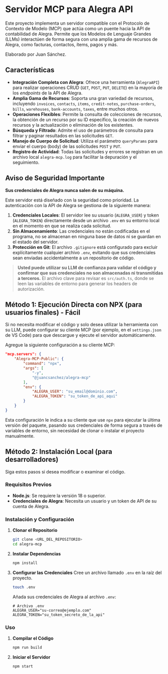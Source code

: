 # Servidor MCP para Alegra API

Este proyecto implementa un servidor compatible con el Protocolo de Contexto de Modelo (MCP) que actúa como un puente hacia la API de contabilidad de Alegra. Permite que los Modelos de Lenguaje Grandes (LLMs) interactúen de forma segura con una amplia gama de recursos de Alegra, como facturas, contactos, ítems, pagos y más.

Elaborado por Juan Sánchez.

## Características

  * **Integración Completa con Alegra**: Ofrece una herramienta (`AlegraAPI`) para realizar operaciones CRUD (`GET`, `POST`, `PUT`, `DELETE`) en la mayoría de los *endpoints* de la API de Alegra.
  * **Amplia Gama de Recursos**: Soporta una gran variedad de recursos, incluyendo `invoices`, `contacts`, `items`, `credit-notes`, `purchase-orders`, `bills`, `warehouses`, `bank-accounts`, `taxes`, entre muchos otros.
  * **Operaciones Flexibles**: Permite la consulta de colecciones de recursos, la obtención de un recurso por su ID específico, la creación de nuevos recursos y la actualización o eliminación de los existentes.
  * **Búsqueda y Filtrado**: Admite el uso de parámetros de consulta para filtrar y paginar resultados en las solicitudes `GET`.
  * **Manejo de Cuerpo de Solicitud**: Utiliza el parámetro `queryParams` para enviar el cuerpo (body) de las solicitudes `POST` y `PUT`.
  * **Registro de Actividad**: Todas las solicitudes y errores se registran en un archivo local `alegra-mcp.log` para facilitar la depuración y el seguimiento.

## Aviso de Seguridad Importante

**Sus credenciales de Alegra nunca salen de su máquina.**

Este servidor está diseñado con la seguridad como prioridad. La autenticación con la API de Alegra se gestiona de la siguiente manera:

1.  **Credenciales Locales**: El servidor lee su usuario (`ALEGRA_USER`) y token (`ALEGRA_TOKEN`) directamente desde un archivo `.env` en su entorno local en el momento en que se realiza cada solicitud.
2.  **Sin Almacenamiento**: Las credenciales no están codificadas en el programa, no se almacenan en ninguna base de datos ni se guardan en el estado del servidor.
3.  **Protección en Git**: El archivo `.gitignore` está configurado para excluir explícitamente cualquier archivo `.env`, evitando que sus credenciales sean enviadas accidentalmente a un repositorio de código.

> **Usted puede utilizar su LLM de confianza para validar el código y confirmar que sus credenciales no son almacenadas ni transmitidas a terceros.** El archivo clave para revisar es `src/auth.ts`, donde se leen las variables de entorno para generar los headers de autorización.

## Método 1: Ejecución Directa con NPX (para usuarios finales) - Fácil

Si no necesita modificar el código y solo desea utilizar la herramienta con su LLM, puede configurar su cliente MCP (por ejemplo, en el `settings.json` de VS Code) para que descargue y ejecute el servidor automáticamente.

Agregue la siguiente configuración a su cliente MCP:

```json
"mcp.servers": {
    "Alegra-MCP-Public": {
        "command": "npx",
        "args": [
            "-y",
            "@juancsanchez/alegra-mcp"
        ],
        "env": {
            "ALEGRA_USER": "su_email@dominio.com",
            "ALEGRA_TOKEN": "su_token_de_api_aqui"
        }
    }
}
```

Esta configuración le indica a su cliente que use `npx` para ejecutar la última versión del paquete, pasando sus credenciales de forma segura a través de variables de entorno, sin necesidad de clonar o instalar el proyecto manualmente.

## Método 2: Instalación Local (para desarrolladores)

Siga estos pasos si desea modificar o examinar el código.

### Requisitos Previos

  * **Node.js**: Se requiere la versión 18 o superior.
  * **Credenciales de Alegra**: Necesita un usuario y un token de API de su cuenta de Alegra.

### Instalación y Configuración

1.  **Clonar el Repositorio**

    ```bash
    git clone <URL_DEL_REPOSITORIO>
    cd alegra-mcp
    ```

2.  **Instalar Dependencias**

    ```bash
    npm install
    ```

3.  **Configurar las Credenciales**
    Cree un archivo llamado `.env` en la raíz del proyecto.

    ```bash
    touch .env
    ```

    Añada sus credenciales de Alegra al archivo `.env`:

    ```dotenv
    # Archivo .env
    ALEGRA_USER="su-correo@ejemplo.com"
    ALEGRA_TOKEN="su_token_secreto_de_la_api"
    ```

### Uso

1.  **Compilar el Código**

    ```bash
    npm run build
    ```

2.  **Iniciar el Servidor**

    ```bash
    npm start
    ```